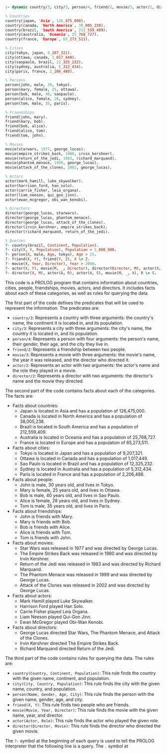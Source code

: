 ```prolog
:- dynamic country/3, city/3, person/4, friend/2, movie/3, actor/2, director/2.

% Countries
country(japan, 'Asia', 126_475_000).
country(canada, 'North America', 38_005_238).
country(brazil, 'South America', 212_559_409).
country(australia, 'Oceania', 25_768_727).
country(france, 'Europe', 65_273_511).

% Cities
city(tokyo, japan, 9_207_321).
city(ottawa, canada, 1_017_449).
city(saopaulo, brazil, 12_325_232).
city(sydney, australia, 5_312_434).
city(paris, france, 2_206_488).

% Persons
person(john, male, 30, tokyo).
person(mary, female, 25, ottawa).
person(bob, male, 40, saopaulo).
person(alice, female, 28, sydney).
person(tom, male, 35, paris).

% Friendships
friend(john, mary).
friend(mary, bob).
friend(bob, alice).
friend(alice, tom).
friend(tom, john).

% Movies
movie(starwars, 1977, george_lucas).
movie(empire_strikes_back, 1980, irvin_kershner).
movie(return_of_the_jedi, 1983, richard_marquand).
movie(phantom_menace, 1999, george_lucas).
movie(attack_of_the_clones, 2002, george_lucas).

% Actors
actor(mark_hamill, luke_skywalker).
actor(harrison_ford, han_solo).
actor(carrie_fisher, leia_organa).
actor(liam_neeson, qui_gon_jinn).
actor(ewan_mcgregor, obi_wan_kenobi).

% Directors
director(george_lucas, starwars).
director(george_lucas, phantom_menace).
director(george_lucas, attack_of_the_clones).
director(irvin_kershner, empire_strikes_back).
director(richard_marquand, return_of_the_jedi).

% Queries
?- country(brazil, Continent, Population).
?- city(X, Y, Population), Population > 5_000_000.
?- person(X, male, Age, tokyo), Age > 25.
?- friend(X, Y), friend(Y, Z), X \= Z.
?- movie(X, Year, Director), Year > 2000.
?- actor(X, Y), movie(M, _, Director), director(Director, M), actor(X, Z), Z \= Y.
?- director(X, M), actor(A, R), actor(A, S), movie(M, _, X), R \= S.
```

This code is a PROLOG program that contains information about countries, cities, people, friendships, movies, actors, and directors. It includes facts about each of these categories, as well as rules for querying the data.

The first part of the code defines the predicates that will be used to represent the information. The predicates are:

* `country/3`: Represents a country with three arguments: the country's name, the continent it is located in, and its population.
* `city/3`: Represents a city with three arguments: the city's name, the country it is located in, and its population.
* `person/4`: Represents a person with four arguments: the person's name, their gender, their age, and the city they live in.
* `friend/2`: Represents a friendship between two people.
* `movie/3`: Represents a movie with three arguments: the movie's name, the year it was released, and the director who directed it.
* `actor/2`: Represents an actor with two arguments: the actor's name and the role they played in a movie.
* `director/2`: Represents a director with two arguments: the director's name and the movie they directed.

The second part of the code contains facts about each of the categories. The facts are:

* Facts about countries:
    * Japan is located in Asia and has a population of 126,475,000.
    * Canada is located in North America and has a population of 38,005,238.
    * Brazil is located in South America and has a population of 212,559,409.
    * Australia is located in Oceania and has a population of 25,768,727.
    * France is located in Europe and has a population of 65,273,511.
* Facts about cities:
    * Tokyo is located in Japan and has a population of 9,207,321.
    * Ottawa is located in Canada and has a population of 1,017,449.
    * Sao Paulo is located in Brazil and has a population of 12,325,232.
    * Sydney is located in Australia and has a population of 5,312,434.
    * Paris is located in France and has a population of 2,206,488.
* Facts about people:
    * John is male, 30 years old, and lives in Tokyo.
    * Mary is female, 25 years old, and lives in Ottawa.
    * Bob is male, 40 years old, and lives in Sao Paulo.
    * Alice is female, 28 years old, and lives in Sydney.
    * Tom is male, 35 years old, and lives in Paris.
* Facts about friendships:
    * John is friends with Mary.
    * Mary is friends with Bob.
    * Bob is friends with Alice.
    * Alice is friends with Tom.
    * Tom is friends with John.
* Facts about movies:
    * Star Wars was released in 1977 and was directed by George Lucas.
    * The Empire Strikes Back was released in 1980 and was directed by Irvin Kershner.
    * Return of the Jedi was released in 1983 and was directed by Richard Marquand.
    * The Phantom Menace was released in 1999 and was directed by George Lucas.
    * Attack of the Clones was released in 2002 and was directed by George Lucas.
* Facts about actors:
    * Mark Hamill played Luke Skywalker.
    * Harrison Ford played Han Solo.
    * Carrie Fisher played Leia Organa.
    * Liam Neeson played Qui-Gon Jinn.
    * Ewan McGregor played Obi-Wan Kenobi.
* Facts about directors:
    * George Lucas directed Star Wars, The Phantom Menace, and Attack of the Clones.
    * Irvin Kershner directed The Empire Strikes Back.
    * Richard Marquand directed Return of the Jedi.

The third part of the code contains rules for querying the data. The rules are:

* `country(Country, Continent, Population)`: This rule finds the country with the given name, continent, and population.
* `city(City, Country, Population)`: This rule finds the city with the given name, country, and population.
* `person(Name, Gender, Age, City)`: This rule finds the person with the given name, gender, age, and city.
* `friend(X, Y)`: This rule finds two people who are friends.
* `movie(Movie, Year, Director)`: This rule finds the movie with the given name, year, and director.
* `actor(Actor, Role)`: This rule finds the actor who played the given role.
* `director(Director, Movie)`: This rule finds the director who directed the given movie.

The `?-` symbol at the beginning of each query is used to tell the PROLOG interpreter that the following line is a query. The `.` symbol at